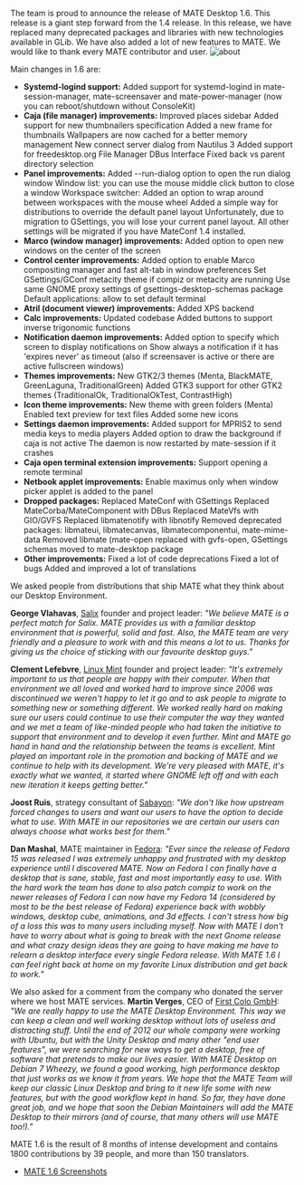 <!--
.. link:
.. description:
.. tags: Releases,Salix,Linux Mint,Sabayon,Fedora
.. date: 2013-04-02 19:23:50
.. title: MATE 1.6 released
.. slug: 20130402mate-1-6-released
-->

The team is proud to announce the release of MATE Desktop 1.6. This release is
a giant step forward from the 1.4 release. In this release, we have replaced
many deprecated packages and libraries with new technologies available in
GLib. We have also added a lot of new features to MATE. We would like to thank
every MATE contributor and user. ![about](/screens/about.png)

Main changes in 1.6 are:

  * **Systemd-logind support:** Added support for systemd-logind in mate-session-manager, mate-screensaver and mate-power-manager (now you can reboot/shutdown without ConsoleKit) 
  * **Caja (file manager) improvements:** Improved places sidebar Added support for new thumbnailers specification Added a new frame for thumbnails Wallpapers are now cached for a better memory management New connect server dialog from Nautilus 3 Added support for freedesktop.org File Manager DBus Interface Fixed back vs parent directory selection 
  * **Panel improvements:** Added --run-dialog option to open the run dialog window Window list: you can use the mouse middle click button to close a window Workspace switcher: Added an option to wrap around between workspaces with the mouse wheel Added a simple way for distributions to override the default panel layout Unfortunately, due to migration to GSettings, you will lose your current panel layout. All other settings will be migrated if you have MateConf 1.4 installed. 
  * **Marco (window manager) improvements:** Added option to open new windows on the center of the screen 
  * **Control center improvements:** Added option to enable Marco compositing manager and fast alt-tab in window preferences Set GSettings/GConf metacity theme if compiz or metacity are running Use same GNOME proxy settings of gsettings-desktop-schemas package Default applications: allow to set default terminal 
  * **Atril (document viewer) improvements:** Added XPS backend 
  * **Calc improvements:** Updated codebase Added buttons to support inverse trigonomic functions 
  * **Notification daemon improvements:** Added option to specify which screen to display notifications on Show always a notification if it has 'expires never' as timeout (also if screensaver is active or there are active fullscreen windows) 
  * **Themes improvements:** New GTK2/3 themes (Menta, BlackMATE, GreenLaguna, TraditionalGreen) Added GTK3 support for other GTK2 themes (TraditionalOk, TraditionalOkTest, ContrastHigh) 
  * **Icon theme improvements:** New theme with green folders (Menta) Enabled text preview for text files Added some new icons 
  * **Settings daemon improvements:** Added support for MPRIS2 to send media keys to media players Added option to draw the background if caja is not active The daemon is now restarted by mate-session if it crashes 
  * **Caja open terminal extension improvements:** Support opening a remote terminal 
  * **Netbook applet improvements:** Enable maximus only when window picker applet is added to the panel 
  * **Dropped packages:** Replaced MateConf with GSettings Replaced MateCorba/MateComponent with DBus Replaced MateVfs with GIO/GVFS Replaced libmatenotify with libnotify Removed deprecated packages: libmateui, libmatecanvas, libmatecomponentui, mate-mime-data Removed libmate (mate-open replaced with gvfs-open, GSettings schemas moved to mate-desktop package 
  * **Other improvements:** Fixed a lot of code deprecations Fixed a lot of bugs Added and improved a lot of translations 

We asked people from distributions that ship MATE what they think about our
Desktop Environment.

**George Vlahavas**, [Salix](http://www.salixos.org/) founder
and project leader: _"We believe MATE is a perfect match for Salix. MATE
provides us with a familiar desktop environment that is powerful, solid and
fast. Also, the MATE team are very friendly and a pleasure to work with and
this means a lot to us. Thanks for giving us the choice of sticking with our
favourite desktop guys."_

**Clement Lefebvre**, [Linux Mint](http://www.linuxmint.com/) founder and project leader: _"It's extremely
important to us that people are happy with their computer. When that
environment we all loved and worked hard to improve since 2006 was
discontinued we weren't happy to let it go and to ask people to migrate to
something new or something different. We worked really hard on making sure our
users could continue to use their computer the way they wanted and we met a
team of like-minded people who had taken the initiative to support that
environment and to develop it even further. Mint and MATE go hand in hand and
the relationship between the teams is excellent. Mint played an important role
in the promotion and backing of MATE and we continue to help with its
development. We're very pleased with MATE, it's exactly what we wanted, it
started where GNOME left off and with each new iteration it keeps getting
better."_

**Joost Ruis**, strategy consultant of
[Sabayon](http://www.sabayon.org/): _"We don't like how upstream forced changes
to users and want our users to have the option to decide what to use. With
MATE in our repositories we are certain our users can always choose what works
best for them."_

**Dan Mashal**, MATE maintainer in
[Fedora](https://fedoraproject.org/): _"Ever since the release of Fedora 15 was
released I was extremely unhappy and frustrated with my desktop experience
until I discovered MATE. Now on Fedora I can finally have a desktop that is
sane, stable, fast and most importantly easy to use. With the hard work the
team has done to also patch compiz to work on the newer releases of Fedora I
can now have my Fedora 14 (considered by most to be the best release of
Fedora) experience back with wobbly windows, desktop cube, animations, and 3d
effects. I can't stress how big of a loss this was to many users including
myself. Now with MATE I don't have to worry about what is going to break with
the next Gnome release and what crazy design ideas they are going to have
making me have to relearn a desktop interface every single Fedora release.
With MATE 1.6 I can feel right back at home on my favorite Linux distribution
and get back to work."_

We also asked for a comment from the company who
donated the server where we host MATE services. **Martin Verges**, CEO of [First
Colo GmbH](http://www.first-colo.net/EN/index.php): _"We are really happy to
use the MATE Desktop Environment. This way we can keep a clean and well
working desktop without lots of useless and distracting stuff. Until the end
of 2012 our whole company were working with Ubuntu, but with the Unity Desktop
and many other "end user features", we were searching for new ways to get a
desktop, free of software that pretends to make our lives easier. With MATE
Desktop on Debian 7 Wheezy, we found a good working, high performance desktop
that just works as we know it from years. We hope that the MATE Team will keep
our classic Linux Desktop and bring to it new life some with new features, but
with the good workflow kept in hand. So far, they have done great job, and we
hope that soon the Debian Maintainers will add the MATE Desktop to their
mirrors (and of course, that many others will use MATE too!)."_

MATE 1.6 is the
result of 8 months of intense development and contains 1800 contributions by
39 people, and more than 150 translators. 

  * [MATE 1.6 Screenshots](/gallery/1.6/)

